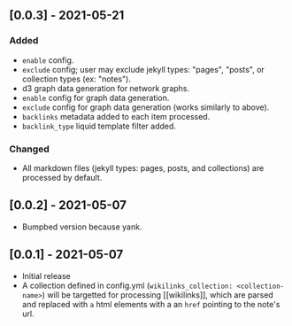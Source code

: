## [0.0.3] - 2021-05-21

### Added
- `enable` config.
- `exclude` config; user may exclude jekyll types: "pages", "posts", or collection types (ex: "notes").
- d3 graph data generation for network graphs.
- `enable` config for graph data generation.
- `exclude` config for graph data generation (works similarly to above).
- `backlinks` metadata added to each item processed.
- `backlink_type` liquid template filter added.

### Changed
- All markdown files (jekyll types: pages, posts, and collections) are processed by default.

## [0.0.2] - 2021-05-07

- Bumpbed version because yank.

## [0.0.1] - 2021-05-07

- Initial release
- A collection defined in config.yml (`wikilinks_collection: <collection-name>`) will be targetted for processing \[\[wikilinks]], which are parsed and replaced with `a` html elements with a an `href` pointing to the note's url.
